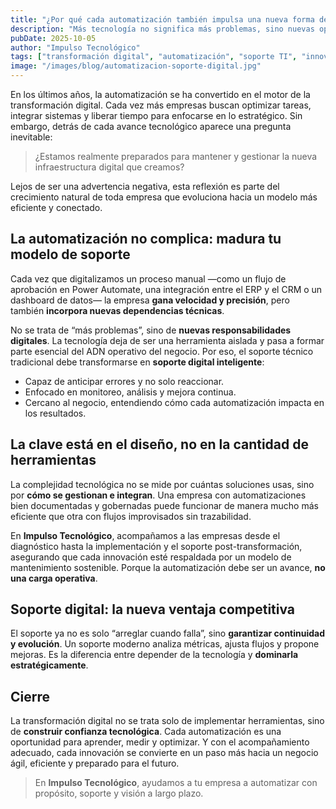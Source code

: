 ```yaml
---
title: "¿Por qué cada automatización también impulsa una nueva forma de soporte digital?"
description: "Más tecnología no significa más problemas, sino nuevas oportunidades de control, trazabilidad y eficiencia. Un enfoque desde la transformación digital."
pubDate: 2025-10-05
author: "Impulso Tecnológico"
tags: ["transformación digital", "automatización", "soporte TI", "innovación", "eficiencia"]
image: "/images/blog/automatizacion-soporte-digital.jpg"
---
```


En los últimos años, la automatización se ha convertido en el motor de la transformación digital. Cada vez más empresas buscan optimizar tareas, integrar sistemas y liberar tiempo para enfocarse en lo estratégico.
Sin embargo, detrás de cada avance tecnológico aparece una pregunta inevitable:

> ¿Estamos realmente preparados para mantener y gestionar la nueva infraestructura digital que creamos?

Lejos de ser una advertencia negativa, esta reflexión es parte del crecimiento natural de toda empresa que evoluciona hacia un modelo más eficiente y conectado.

## La automatización no complica: madura tu modelo de soporte

Cada vez que digitalizamos un proceso manual —como un flujo de aprobación en Power Automate, una integración entre el ERP y el CRM o un dashboard de datos— la empresa **gana velocidad y precisión**, pero también **incorpora nuevas dependencias técnicas**.

No se trata de “más problemas”, sino de **nuevas responsabilidades digitales**.
La tecnología deja de ser una herramienta aislada y pasa a formar parte esencial del ADN operativo del negocio.
Por eso, el soporte técnico tradicional debe transformarse en **soporte digital inteligente**:

- Capaz de anticipar errores y no solo reaccionar.
- Enfocado en monitoreo, análisis y mejora continua.
- Cercano al negocio, entendiendo cómo cada automatización impacta en los resultados.

## La clave está en el diseño, no en la cantidad de herramientas

La complejidad tecnológica no se mide por cuántas soluciones usas, sino por **cómo se gestionan e integran**.
Una empresa con automatizaciones bien documentadas y gobernadas puede funcionar de manera mucho más eficiente que otra con flujos improvisados sin trazabilidad.

En **Impulso Tecnológico**, acompañamos a las empresas desde el diagnóstico hasta la implementación y el soporte post-transformación, asegurando que cada innovación esté respaldada por un modelo de mantenimiento sostenible.
Porque la automatización debe ser un avance, **no una carga operativa**.

## Soporte digital: la nueva ventaja competitiva

El soporte ya no es solo “arreglar cuando falla”, sino **garantizar continuidad y evolución**.
Un soporte moderno analiza métricas, ajusta flujos y propone mejoras.
Es la diferencia entre depender de la tecnología y **dominarla estratégicamente**.

## Cierre

La transformación digital no se trata solo de implementar herramientas, sino de **construir confianza tecnológica**.
Cada automatización es una oportunidad para aprender, medir y optimizar.
Y con el acompañamiento adecuado, cada innovación se convierte en un paso más hacia un negocio ágil, eficiente y preparado para el futuro.

> En **Impulso Tecnológico**, ayudamos a tu empresa a automatizar con propósito, soporte y visión a largo plazo.